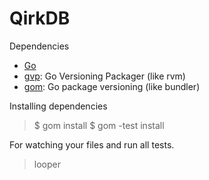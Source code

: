 QirkDB
======

Dependencies

- [Go](http://golang.org/)
- [gvp](https://github.com/pote/gvp): Go Versioning Packager (like rvm)
- [gom](https://github.com/mattn/gom): Go package versioning (like bundler)

Installing dependencies

> $ gom install
> $ gom -test install

For watching your files and run all tests.

> looper
